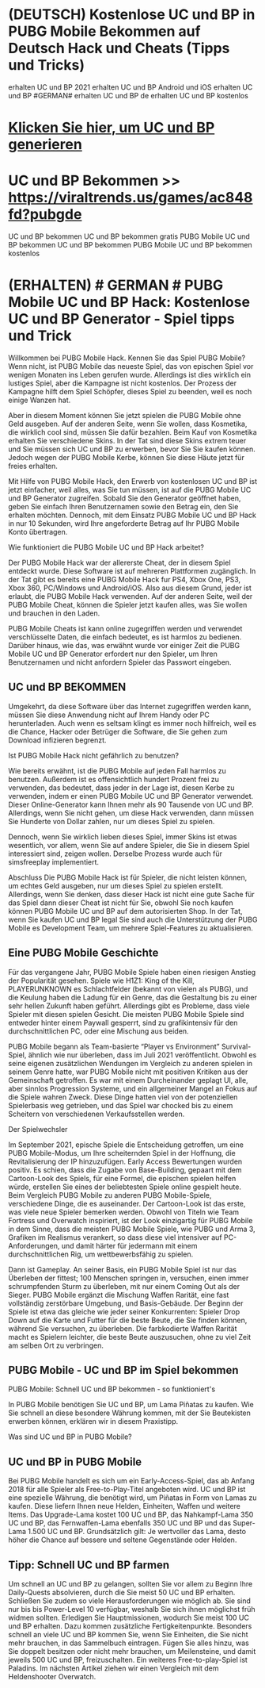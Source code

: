 # (DEUTSCH) Kostenlose UC und BP in PUBG Mobile Bekommen auf Deutsch Hack und Cheats (Tipps und Tricks)

erhalten UC und BP 2021
erhalten UC und BP Android und iOS
erhalten UC und BP #GERMAN#
erhalten UC und BP de
erhalten UC und BP kostenlos

# [Klicken Sie hier, um UC und BP generieren](https://viraltrends.us/games/ac848fd?pubgde)


# UC und BP Bekommen >> https://viraltrends.us/games/ac848fd?pubgde




UC und BP bekommen
UC und BP bekommen gratis
PUBG Mobile UC und BP bekommen 
UC und BP bekommen PUBG Mobile
UC und BP bekommen kostenlos

# (ERHALTEN) # GERMAN # PUBG Mobile UC und BP Hack: Kostenlose UC und BP Generator - Spiel tipps und Trick

Willkommen bei PUBG Mobile Hack. Kennen Sie das Spiel PUBG Mobile? Wenn nicht, ist PUBG Mobile das neueste Spiel, das von epischen Spiel vor wenigen Monaten ins Leben gerufen wurde. Allerdings ist dies wirklich ein lustiges Spiel, aber die Kampagne ist nicht kostenlos. Der Prozess der Kampagne hilft dem Spiel Schöpfer, dieses Spiel zu beenden, weil es noch einige Wanzen hat.

Aber in diesem Moment können Sie jetzt spielen die PUBG Mobile ohne Geld ausgeben. Auf der anderen Seite, wenn Sie wollen, dass Kosmetika, die wirklich cool sind, müssen Sie dafür bezahlen. Beim Kauf von Kosmetika erhalten Sie verschiedene Skins. In der Tat sind diese Skins extrem teuer und Sie müssen sich UC und BP zu erwerben, bevor Sie Sie kaufen können. Jedoch wegen der PUBG Mobile Kerbe, können Sie diese Häute jetzt für freies erhalten.

Mit Hilfe von PUBG Mobile Hack, den Erwerb von kostenlosen UC und BP ist jetzt einfacher, weil alles, was Sie tun müssen, ist auf die PUBG Mobile UC und BP Generator zugreifen. Sobald Sie den Generator geöffnet haben, geben Sie einfach Ihren Benutzernamen sowie den Betrag ein, den Sie erhalten möchten. Dennoch, mit dem Einsatz PUBG Mobile UC und BP Hack in nur 10 Sekunden, wird Ihre angeforderte Betrag auf Ihr PUBG Mobile Konto übertragen.

Wie funktioniert die PUBG Mobile UC und BP Hack arbeitet?


Der PUBG Mobile Hack war der allererste Cheat, der in diesem Spiel entdeckt wurde. Diese Software ist auf mehreren Plattformen zugänglich. In der Tat gibt es bereits eine PUBG Mobile Hack fur PS4, Xbox One, PS3, Xbox 360, PC/Windows und Android/iOS. Also aus diesem Grund, jeder ist erlaubt, die PUBG Mobile Hack verwenden. Auf der anderen Seite, weil der PUBG Mobile Cheat, können die Spieler jetzt kaufen alles, was Sie wollen und brauchen in den Laden.

PUBG Mobile Cheats ist kann online zugegriffen werden und verwendet verschlüsselte Daten, die einfach bedeutet, es ist harmlos zu bedienen. Darüber hinaus, wie das, was erwähnt wurde vor einiger Zeit die PUBG Mobile UC und BP Generator erfordert nur den Spieler, um Ihren Benutzernamen und nicht anfordern Spieler das Passwort eingeben.

## UC und BP BEKOMMEN

Umgekehrt, da diese Software über das Internet zugegriffen werden kann, müssen Sie diese Anwendung nicht auf Ihrem Handy oder PC herunterladen. Auch wenn es seltsam klingt es immer noch hilfreich, weil es die Chance, Hacker oder Betrüger die Software, die Sie gehen zum Download infizieren begrenzt.

Ist PUBG Mobile Hack nicht gefährlich zu benutzen?


Wie bereits erwähnt, ist die PUBG Mobile auf jeden Fall harmlos zu benutzen. Außerdem ist es offensichtlich hundert Prozent frei zu verwenden, das bedeutet, dass jeder in der Lage ist, diesen Kerbe zu verwenden, indem er einen PUBG Mobile UC und BP Generator verwendet. Dieser Online-Generator kann Ihnen mehr als 90 Tausende von UC und BP. Allerdings, wenn Sie nicht gehen, um diese Hack verwenden, dann müssen Sie Hunderte von Dollar zahlen, nur um dieses Spiel zu spielen.



Dennoch, wenn Sie wirklich lieben dieses Spiel, immer Skins ist etwas wesentlich, vor allem, wenn Sie auf andere Spieler, die Sie in diesem Spiel interessiert sind, zeigen wollen. Derselbe Prozess wurde auch für simsfreeplay implementiert.

Abschluss
Die PUBG Mobile Hack ist für Spieler, die nicht leisten können, um echtes Geld ausgeben, nur um dieses Spiel zu spielen erstellt. Allerdings, wenn Sie denken, dass dieser Hack ist nicht eine gute Sache für das Spiel dann dieser Cheat ist nicht für Sie, obwohl Sie noch kaufen können PUBG Mobile UC und BP auf dem autorisierten Shop. In der Tat, wenn Sie kaufen UC und BP legal Sie sind auch die Unterstützung der PUBG Mobile es Development Team, um mehrere Spiel-Features zu aktualisieren.

 

## Eine PUBG Mobile Geschichte


Für das vergangene Jahr, PUBG Mobile Spiele haben einen riesigen Anstieg der Popularität gesehen. Spiele wie H1Z1: King of the Kill, PLAYERUNKNOWN es Schlachtfelder (bekannt von vielen als PUBG), und die Keulung haben die Ladung für ein Genre, das die Gestaltung bis zu einer sehr hellen Zukunft haben geführt. Allerdings gibt es Probleme, dass viele Spieler mit diesen spielen Gesicht. Die meisten PUBG Mobile Spiele sind entweder hinter einem Paywall gesperrt, sind zu grafikintensiv für den durchschnittlichen PC, oder eine Mischung aus beiden.

PUBG Mobile begann als Team-basierte “Player vs Environment” Survival-Spiel, ähnlich wie nur überleben, dass im Juli 2021 veröffentlicht. Obwohl es seine eigenen zusätzlichen Wendungen im Vergleich zu anderen spielen in seinem Genre hatte, war PUBG Mobile nicht mit positiven Kritiken aus der Gemeinschaft getroffen. Es war mit einem Durcheinander geplagt UI, alle, aber sinnlos Progression Systeme, und ein allgemeiner Mangel an Fokus auf die Spiele wahren Zweck. Diese Dinge hatten viel von der potenziellen Spielerbasis weg getrieben, und das Spiel war chocked bis zu einem Scheitern von verschiedenen Verkaufsstellen werden.

Der Spielwechsler


Im September 2021, epische Spiele die Entscheidung getroffen, um eine PUBG Mobile-Modus, um Ihre scheiternden Spiel in der Hoffnung, die Revitalisierung der IP hinzuzufügen. Early Access Bewertungen wurden positiv. Es schien, dass die Zugabe von Base-Building, gepaart mit dem Cartoon-Look des Spiels, für eine Formel, die epischen spielen helfen würde, erstellen Sie eines der beliebtesten Spiele online gespielt heute. Beim Vergleich PUBG Mobile zu anderen PUBG Mobile-Spiele, verschiedene Dinge, die es auseinander. Der Cartoon-Look ist das erste, was viele neue Spieler bemerken werden. Obwohl von Titeln wie Team Fortress und Overwatch inspiriert, ist der Look einzigartig für PUBG Mobile in dem Sinne, dass die meisten PUBG Mobile Spiele, wie PUBG und Arma 3, Grafiken im Realismus verankert, so dass diese viel intensiver auf PC-Anforderungen, und damit härter für jedermann mit einem durchschnittlichen Rig, um wettbewerbsfähig zu spielen.

Dann ist Gameplay. An seiner Basis, ein PUBG Mobile Spiel ist nur das Überleben der fittest; 100 Menschen springen in, versuchen, einen immer schrumpfenden Sturm zu überleben, mit nur einem Coming Out als der Sieger. PUBG Mobile ergänzt die Mischung Waffen Rarität, eine fast vollständig zerstörbare Umgebung, und Basis-Gebäude. Der Beginn der Spiele ist etwa das gleiche wie jeder seiner Konkurrenten: Spieler Drop Down auf die Karte und Futter für die beste Beute, die Sie finden können, während Sie versuchen, zu überleben. Die farbkodierte Waffen Rarität macht es Spielern leichter, die beste Beute auszusuchen, ohne zu viel Zeit am selben Ort zu verbringen.



## PUBG Mobile - UC und BP im Spiel bekommen

PUBG Mobile: Schnell UC und BP bekommen - so funktioniert's

In PUBG Mobile benötigen Sie UC und BP, um Lama Piñatas zu kaufen. Wie Sie schnell an diese besondere Währung kommen, mit der Sie Beutekisten erwerben können, erklären wir in diesem Praxistipp.

Was sind UC und BP in PUBG Mobile?

## UC und BP in PUBG Mobile


Bei PUBG Mobile handelt es sich um ein Early-Access-Spiel, das ab Anfang 2018 für alle Spieler als Free-to-Play-Titel angeboten wird.
UC und BP ist eine spezielle Währung, die benötigt wird, um Piñatas in Form von Lamas zu kaufen. Diese liefern Ihnen neue Helden, Einheiten, Waffen und weitere Items.
Das Upgrade-Lama kostet 100 UC und BP, das Nahkampf-Lama 350 UC und BP, das Fernwaffen-Lama ebenfalls 350 UC und BP und das Super-Lama 1.500 UC und BP.
Grundsätzlich gilt: Je wertvoller das Lama, desto höher die Chance auf bessere und seltene Gegenstände oder Helden.

## Tipp: Schnell UC und BP farmen


Um schnell an UC und BP zu gelangen, sollten Sie vor allem zu Beginn Ihre Daily-Quests absolvieren, durch die Sie meist 50 UC und BP erhalten.
Schließen Sie zudem so viele Herausforderungen wie möglich ab. Sie sind nur bis bis Power-Level 10 verfügbar, weshalb Sie sich ihnen möglichst früh widmen sollten.
Erledigen Sie Hauptmissionen, wodurch Sie meist 100 UC und BP erhalten. Dazu kommen zusätzliche Fertigkeitenpunkte.
Besonders schnell an viele UC und BP kommen Sie, wenn Sie Einheiten, die Sie nicht mehr brauchen, in das Sammelbuch eintragen. Fügen Sie alles hinzu, was Sie doppelt besitzen oder nicht mehr brauchen, um Meilensteine, und damit jeweils 500 UC und BP, freizuschalten.
Ein weiteres Free-to-play-Spiel ist Paladins. Im nächsten Artikel ziehen wir einen Vergleich mit dem Heldenshooter Overwatch.

